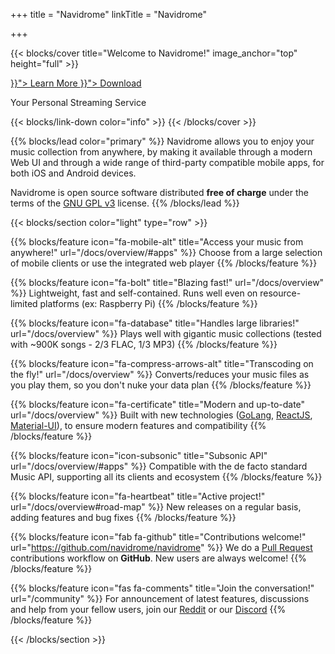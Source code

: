 +++
title = "Navidrome"
linkTitle = "Navidrome"

+++

{{< blocks/cover title="Welcome to Navidrome!" image_anchor="top" height="full" >}}
<div class="mx-auto">
	<a class="btn btn-lg btn-primary mr-3 mb-4" href="{{< relref "/docs" >}}">
		Learn More <i class="fas fa-arrow-alt-circle-right ml-2"></i>
	</a>
	<a class="btn btn-lg btn-secondary mr-3 mb-4" href="{{< relref "/docs/installation" >}}">
		Download <i class="fas fa-cloud-download-alt ml-2 "></i>
	</a>
	<p class="lead mt-5">Your Personal Streaming Service</p>
</div>
{{< blocks/link-down color="info" >}}
{{< /blocks/cover >}}


{{% blocks/lead color="primary" %}}
Navidrome allows you to enjoy your music collection from anywhere, by making it available through a 
modern Web UI and through a wide range of third-party compatible mobile apps, for both iOS and Android devices.

Navidrome is open source software distributed **free of charge** under the terms of the 
[GNU GPL v3](https://www.gnu.org/licenses/gpl-3.0) license.
{{% /blocks/lead %}}

{{< blocks/section color="light" type="row" >}}

{{% blocks/feature icon="fa-mobile-alt" title="Access your music from anywhere!" url="/docs/overview/#apps" %}}
Choose from a large selection of mobile clients or use the integrated web player
{{% /blocks/feature %}}

{{% blocks/feature icon="fa-bolt" title="Blazing fast!" url="/docs/overview" %}}
Lightweight, fast and self-contained. Runs well even on resource-limited platforms (ex: Raspberry Pi)
{{% /blocks/feature %}}

{{% blocks/feature icon="fa-database" title="Handles large libraries!" url="/docs/overview" %}}
Plays well with gigantic music collections (tested with ~900K songs - 2/3 FLAC, 1/3 MP3)
{{% /blocks/feature %}}

{{% blocks/feature icon="fa-compress-arrows-alt" title="Transcoding on the fly!" url="/docs/overview" %}}
Converts/reduces your music files as you play them, so you don't nuke your data plan
{{% /blocks/feature %}}

{{% blocks/feature icon="fa-certificate" title="Modern and up-to-date" url="/docs/overview" %}}
Built with new technologies ([GoLang](https://golang.org), [ReactJS](https://reactjs.org), [Material-UI](https://material-ui.com/)), 
to ensure modern features and compatibility
{{% /blocks/feature %}}

{{% blocks/feature icon="icon-subsonic" title="Subsonic API" url="/docs/overview/#apps" %}}
Compatible with the de facto standard Music API, supporting all its clients and ecosystem
{{% /blocks/feature %}}

{{% blocks/feature icon="fa-heartbeat" title="Active project!" url="/docs/overview#road-map" %}}
New releases on a regular basis, adding features and bug fixes
{{% /blocks/feature %}}

{{% blocks/feature icon="fab fa-github" title="Contributions welcome!" url="https://github.com/navidrome/navidrome" %}}
We do a [Pull Request](https://github.com/navidrome/navidrome/pulls) contributions workflow on **GitHub**. New users are always welcome!
{{% /blocks/feature %}}

{{% blocks/feature icon="fas fa-comments" title="Join the conversation!" url="/community" %}}
For announcement of latest features, discussions and help from your fellow users, join our [Reddit](https://www.reddit.com/r/navidrome/) or 
our [Discord](https://discord.gg/xh7j7yF)
{{% /blocks/feature %}}

{{< /blocks/section >}}
